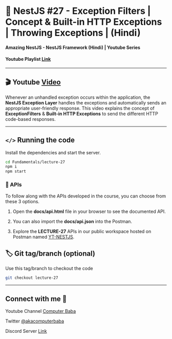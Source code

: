 # 📖 NestJS #27 - Exception Filters | Concept & Built-in HTTP Exceptions | Throwing Exceptions | (Hindi)

#### Amazing NestJS - NestJS Framework (Hindi) | Youtube Series

#### Youtube Playlist [Link](https://bit.ly/3titPk3)

---

## 🎬 Youtube [Video](https://youtu.be/z8SoEQ3daRM)

Whenever an unhandled exception occurs within the application, the **NestJS Exception Layer** handles the exceptions and automatically sends an appropriate user-friendly response. This video explains the concept of **ExceptionFilters** & **Built-in HTTP Exceptions** to send the different HTTP code-based responses.

---

## `</>` Running the code

Install the dependencies and start the server.

```sh
cd Fundamentals/lecture-27
npm i
npm start
```

### 📝 APIs

To follow along with the APIs developed in the course, you can choose from these 3 options.

1. Open the **docs/api.html** file in your browser to see the documented API.

2. You can also import the **docs/api.json** into the Postman.

3. Explore the **LECTURE-27** APIs in our public workspace hosted on Postman named
   [YT-NESTJS](https://bit.ly/3wJJKK6).

## 🏷️ Git tag/branch (optional)

Use this tag/branch to checkout the code

```sh
git checkout lecture-27
```

---

## Connect with me 👋

Youtube Channel [Computer Baba](https://www.youtube.com/c/ComputerBabaOfficial)

Twitter [@akacomputerbaba](https://twitter.com/akacomputerbaba)

Discord Server [Link](https://discord.gg/9V4VTDM)

